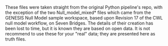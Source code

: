 These files were taken straight from the original Python pipeline's repo, with the exception of the two Null_model_mixed* files which came from the GENESIS Null Model sample workspace, based upon Revision 17 of the CWL null model workflow, on Seven Bridges. The details of their creation has been lost to time, but it is known they are based on open data. It is not recommend to use these for your "real" data; they are presented here as truth files.